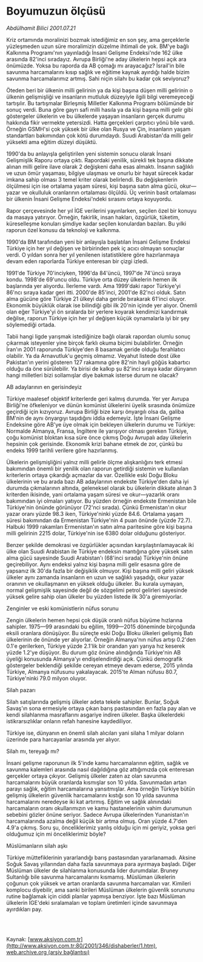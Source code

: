 # Boyumuzun ölçüsü

*Abdülhamit Bilici 2001.07.21*

<div>
 <p class="spot">
  Kriz ortamında moralinizi bozmak istediğimiz en son şey, ama gerçeklerle yüzleşmeden  uzun süre moralimizin düzelme ihtimali de yok.  BM'ye bağlı Kalkınma  Programı'nın yayınladığı  İnsani Gelişme Endeksi'nde  162 ülke arasında 82'inci  sıradayız. Avrupa Birliği'ne  aday ülkelerin hepsi açık ara  önümüzde. Yoksa bu raporda  da AB çomağı mı arayacağız? İsrail'in bile savunma  harcamalarını kısıp sağlık ve  eğitime kaynak ayırdığı  halde bizim savunma  harcamalarımız artmış.  Sahi  niçin silahı bu  kadar çok seviyoruz?
 </p>
 <p class="metin">
 </p>
 <p class="metin">
  Öteden beri bir ülkenin milli gelirinin ya da kişi başına düşen milli gelirinin o ülkenin gelişmişliği ve insanların mutluluk düzeyiyle ilgili bilgi veremeyeceği tartışılır. Bu tartışmalar Birleşmiş Milletler Kalkınma Programı bölümünde bir sonuç verdi. Buna göre gayrı safi milli hasıla ya da kişi başına milli gelir gibi göstergeler ülkelerin ve bu ülkelerde yaşayan insanların gerçek durumu hakkında fikir vermekte yetersizdi. Hatta gerçekleri çarpıtıcı yönü bile vardı. Örneğin GSMH'si çok yüksek bir ülke olan Rusya ve Çin, insanların yaşam standartları bakımından çok kötü durumdaydı. Suudi Arabistan'da milli gelir yüksekti ama eğitim düzeyi düşüktü.
 </p>
 <p class="metin">
  1990'da bu anlayışla geliştirilen yeni sistemin sonucu olarak İnsani Gelişmişlik Raporu ortaya çıktı. Rapordaki yenilik, sürekli tek başına dikkate alınan milli gelire ilave olarak 2 değişkeni daha esas almaktı. İnsanın sağlıklı ve uzun ömür yaşaması, bilgiye ulaşması ve onurlu bir hayat sürecek kadar imkana sahip olması 3 temel kriter olarak belirlendi. Bu değişkenlerin ölçülmesi için ise ortalama yaşam süresi, kişi başına satın alma gücü, okur—yazar ve okulluluk oranlarının ortalaması ölçüldü. Üç verinin basit ortalaması bir ülkenin İnsani Gelişme Endeksi'ndeki sırasını ortaya koyuyordu.
 </p>
 <p class="metin">
  Rapor çerçevesinde her yıl İGE verilerini yayınlarken, seçilen özel bir konuyu da masaya yatırıyor. Örneğin, fakirlik, insan hakları, özgürlük, tüketim, küreselleşme konuları şimdiye kadar seçilen konulardan bazıları. Bu yılki raporun özel konusu da teknoloji ve kalkınma.
 </p>
 <p class="metin">
  1990'da BM tarafından yeni bir anlayışla başlatılan İnsani Gelişme Endeksi Türkiye için her yıl değişen ve birbirinden pek iç acıcı olmayan sonuçlar verdi. O yıldan sonra her yıl yenilenen istatistiklere göre hazırlanmaya devam eden raporlarda Türkiye enteresan bir çizgi izledi.
 </p>
 <p class="metin">
  1991'de Türkiye 70'inciyken, 1996'da 84'üncü, 1997'de 74'üncü sıraya kondu. 1998'de 69'uncu oldu. Türkiye orta düzey ülkelerin hemen ilk başlarında yer alıyordu. İlerleme vardı. Ama 1999'daki rapor Türkiye'yi 86'ncı sıraya kadar geri itti. 2000'de 85'inci, 2001'de 82'nci olduk. Satın alma gücüne göre Türkiye 21 ülkeyi daha geride bırakarak 61'inci oluyor. Ekonomik büyüklük olarak ise bilindiği gibi ilk 20'nin içinde yer alıyor. Önemli olan eğer Türkiye'yi ön sıralarda bir yerlere koyarak kendimizi kandırmak değilse, raporun Türkiye için her yıl değişen küçük oynamalarla iyi bir şey söylemediği ortada.
 </p>
 <p class="metin">
  Tabii hangi ligde yarışmak istediğinize bağlı olarak rapordan olumlu sonuç çıkarmak isteyenler yine birçok farklı okuma biçimi bulabilirler. Örneğin İran'ın 2001 raporunda Türkiye'den 8 basamak geride olduğu ferahlatıcı olabilir. Ya da Arnavutluk'u geçmiş olmamız. Veyahut listede dost ülke Pakistan'ın yerini gösteren 127 rakamına göre 82'nin hayli göğüs kabartıcı olduğu da öne sürülebilir. Ya birisi de kalkıp şu 82'inci sıraya kadar dünyanın hangi milletleri bizi sollamışlar diye bakmak isterse durum ne olacak?
 </p>
 <p class="metin">
  AB adaylarının en gerisindeyiz
 </p>
 <p class="metin">
  Türkiye maalesef objektif kriterlerde geri kalmış durumda. Yer yer Avrupa Birliği'ne öfkeleniyor ve dünün komünist ülkelerini üyelik sırasında önümüze geçirdiği için kızıyoruz. Avrupa Birliği bize karşı önyargılı olsa da, galiba BM'nin de aynı önyargıyı taşıdığını iddia edemeyiz. İşte İnsani Gelişme Endeksine göre AB'ye üye olmak için bekleyen ülkelerin durumu ve Türkiye: Normalde Almanya, Fransa, İngiltere ile yarışıyor olması gereken Türkiye, çoğu komünist bloktan kısa süre önce çıkmış Doğu Avrupalı aday ülkelerin hepsinin çok gerisinde. Ekonomik krizi bahane etmek de zor, çünkü bu endeks 1999 tarihli verilere göre hazırlanmış.
 </p>
 <p class="metin">
  Ülkelerin gelişmişliğini yalnız milli gelirle ölçme alışkanlığını terk etmesi bakımından önemli bir yenilik olan raporun getirdiği sistemin ve kullanılan kriterlerin ortaya çıkardığı açmazlar da var. Özellikle eski Doğu Bloku ülkelerinin ve bu arada bazı AB adaylarının endekste Türkiye'den daha iyi durumda çıkmalarının altında, geleneksel olarak bu ülkelerin dikkate alınan 3 kriterden ikisinde, yani ortalama yaşam süresi ve okur—yazarlık oranı bakımından iyi olmaları yatıyor. Bu yüzden örneğin endekste Ermenistan bile Türkiye'nin önünde görünüyor (72'nci sırada). Çünkü Ermenistan'ın okur yazar oranı yüzde 98.3 iken, Türkiye'ninki yüzde 84.6. Ortalama yaşam süresi bakımından da Ermenistan Türkiye'nin 4 puan önünde (yüzde 72.7). Halbuki 1999 rakamları Ermenistan'ın satın alma paritesine göre kişi başına milli gelirinin 2215 dolar, Türkiye'nin ise 6380 dolar olduğunu gösteriyor.
 </p>
 <p class="metin">
  Benzer şekilde demokrasi ve özgürlükler açısından karşılaştırılamayacak iki ülke olan Suudi Arabistan ile Türkiye endeksin mantığına göre yüksek satın alma gücü sayesinde Suudi Arabistan'ı (68'inci sırada) Türkiye'nin önüne geçirebiliyor. Aynı endeksi yalnız kişi başına milli gelir esasına göre de yapsanız ilk 30'da fazla bir değişiklik olmuyor. Kişi başına milli geliri yüksek ülkeler aynı zamanda insanların en uzun ve sağlıklı yaşadığı, okur yazar oranının ve okullaşmanın en yüksek olduğu ülkeler. Bu kurala uymayan, normal gelişmişlik sayesinde değil de sözgelimi petrol gelirleri sayesinde yüksek gelire sahip olan ülkeler bu yüzden listede ilk 30'a giremiyorlar.
 </p>
 <p class="metin">
  Zenginler ve eski komünistlerin nüfus sorunu
 </p>
 <p class="metin">
  Zengin ülkelerin hemen hepsi çok düşük oranlı nüfus büyüme hızlarına sahipler. 1975—99 arasındaki bu eğilim, 1999—2015 döneminde birçoğunda eksili oranlara dönüşüyor. Bu süreçte eski Doğu Bloku ülkeleri gelişmiş Batı ülkelerinin de önünde yer alıyorlar. Örneğin Almanya'nın nüfus artışı 0.2'den 0.1'e gerilerken, Türkiye yüzde 2.1'lik bir orandan yarı yarıya hız keserek yüzde 1.2'ye düşüyor. Bu durum göz önüne alındığında Türkiye'nin AB üyeliği konusunda Almanya'yı endişelendirdiği açık. Çünkü demografik göstergeler beklendiği şekilde cereyan etmeye devam ederse, 2015 yılında Türkiye, Almanya nüfusunu yakalayacak. 2015'te Alman nüfusu 80.7, Türkiye'ninki 79.0 milyon oluyor.
 </p>
 <p class="metin">
  Silah pazarı
 </p>
 <p class="metin">
  Silah satışlarında gelişmiş ülkeler adeta tekele sahipler. Bunlar, Soğuk Savaş'ın sona ermesiyle ortaya çıkan barış pastasından en fazla pay alan ve kendi silahlanma masraflarını asgariye indiren ülkeler. Başka ülkelerdeki istikrarsızlıklar onların refah hanesine kaydediliyor.
 </p>
 <p class="metin">
  Türkiye ise, dünyanın en önemli silah alıcıları yani silaha 1 milyar doların üzerinde para harcayanlar arasında yer alıyor.
 </p>
 <p class="metin">
  Silah mı, tereyağı mı?
 </p>
 <p class="metin">
  İnsani gelişme raporunun ilk 5'inde kamu harcamalarının eğitim, sağlık ve savunma kalemleri arasında nasıl dağıldığına göz attığımızda çok enteresan gerçekler ortaya çıkıyor. Gelişmiş ülkeler zaten az olan savunma harcamalarını büyük oranlarda kısmışlar son 10 yılda. Savunmadan artan parayı sağlık, eğitim harcamalarına yansıtmışlar. Ama örneğin Türkiye bütün gelişmiş ülkelerin güvenlik harcamalarını kıstığı son 10 yılda savunma harcamalarını neredeyse iki kat artırmış. Eğitim ve sağlık alınındaki harcamaların oranı okullarımızın ve kamu hastanelerinin vahim durumunun sebebini gözler önüne seriyor. Sadece Avrupa ülkelerinden Yunanistan'ın harcamalarında azalma değil küçük bir artma olmuş. Oran yüzde 4.7'den 4.9'a çıkmış. Soru şu, önceliklerimiz yanlış olduğu için mi geriyiz, yoksa geri olduğumuz için mi önceliklerimiz böyle?
 </p>
 <p class="metin">
  Müslümanların silah aşkı
 </p>
 <p class="metin">
  Türkiye müttefiklerinin yararlandığı barış pastasından yararlanamadı. Aksine Soğuk Savaş yıllarından daha fazla savunmaya para ayırmaya başladı. Diğer Müslüman ülkeler de silahlanma konusunda lider durumdalar. Bruney Sultanlığı bile savunma harcamalarını kısmamış. Müslüman ülkelerin çoğunun çok yüksek ve artan oranlarda savunma harcamaları var. Kimileri komplocu diyebilir, ama sanki birileri Müslüman ülkelerin güvenlik sorununu rutine bağlamak için ciddi planlar yapmışa benziyor. İşte bazı Müslüman ülkelerin İGE'deki sıralamaları ve toplam üretimleri içinde savunmaya ayırdıkları pay.
 </p>
 <p class="metin">
 </p>
 <br/>
 <br/>
</div>

Kaynak: [www.aksiyon.com.tr](http://www.aksiyon.com.tr:80/2001/346/dishaberler/1.htm), [web.archive.org (arşiv bağlantısı)](http://web.archive.org/web/20020429224628/http://www.aksiyon.com.tr:80/2001/346/dishaberler/1.htm)
